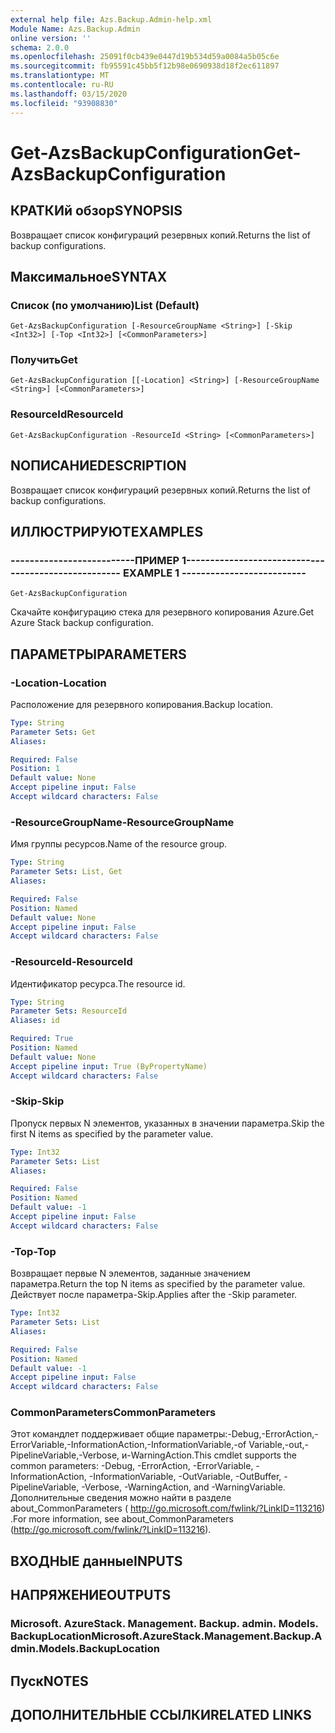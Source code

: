 ```yaml
---
external help file: Azs.Backup.Admin-help.xml
Module Name: Azs.Backup.Admin
online version: ''
schema: 2.0.0
ms.openlocfilehash: 25091f0cb439e0447d19b534d59a0084a5b05c6e
ms.sourcegitcommit: fb95591c45bb5f12b98e0690938d18f2ec611897
ms.translationtype: MT
ms.contentlocale: ru-RU
ms.lasthandoff: 03/15/2020
ms.locfileid: "93908830"
---
```

# <span data-ttu-id="13cfb-101">Get-AzsBackupConfiguration</span><span class="sxs-lookup"><span data-stu-id="13cfb-101">Get-AzsBackupConfiguration</span></span>

## <span data-ttu-id="13cfb-102">КРАТКИй обзор</span><span class="sxs-lookup"><span data-stu-id="13cfb-102">SYNOPSIS</span></span>
<span data-ttu-id="13cfb-103">Возвращает список конфигураций резервных копий.</span><span class="sxs-lookup"><span data-stu-id="13cfb-103">Returns the list of backup configurations.</span></span>

## <span data-ttu-id="13cfb-104">Максимальное</span><span class="sxs-lookup"><span data-stu-id="13cfb-104">SYNTAX</span></span>

### <span data-ttu-id="13cfb-105">Список (по умолчанию)</span><span class="sxs-lookup"><span data-stu-id="13cfb-105">List (Default)</span></span>
```
Get-AzsBackupConfiguration [-ResourceGroupName <String>] [-Skip <Int32>] [-Top <Int32>] [<CommonParameters>]
```

### <span data-ttu-id="13cfb-106">Получить</span><span class="sxs-lookup"><span data-stu-id="13cfb-106">Get</span></span>
```
Get-AzsBackupConfiguration [[-Location] <String>] [-ResourceGroupName <String>] [<CommonParameters>]
```

### <span data-ttu-id="13cfb-107">ResourceId</span><span class="sxs-lookup"><span data-stu-id="13cfb-107">ResourceId</span></span>
```
Get-AzsBackupConfiguration -ResourceId <String> [<CommonParameters>]
```

## <span data-ttu-id="13cfb-108">NОПИСАНИЕ</span><span class="sxs-lookup"><span data-stu-id="13cfb-108">DESCRIPTION</span></span>
<span data-ttu-id="13cfb-109">Возвращает список конфигураций резервных копий.</span><span class="sxs-lookup"><span data-stu-id="13cfb-109">Returns the list of backup configurations.</span></span>

## <span data-ttu-id="13cfb-110">ИЛЛЮСТРИРУЮТ</span><span class="sxs-lookup"><span data-stu-id="13cfb-110">EXAMPLES</span></span>

### <span data-ttu-id="13cfb-111">--------------------------ПРИМЕР 1--------------------------</span><span class="sxs-lookup"><span data-stu-id="13cfb-111">-------------------------- EXAMPLE 1 --------------------------</span></span>
```
Get-AzsBackupConfiguration
```

<span data-ttu-id="13cfb-112">Скачайте конфигурацию стека для резервного копирования Azure.</span><span class="sxs-lookup"><span data-stu-id="13cfb-112">Get Azure Stack backup configuration.</span></span>

## <span data-ttu-id="13cfb-113">ПАРАМЕТРЫ</span><span class="sxs-lookup"><span data-stu-id="13cfb-113">PARAMETERS</span></span>

### <span data-ttu-id="13cfb-114">-Location</span><span class="sxs-lookup"><span data-stu-id="13cfb-114">-Location</span></span>
<span data-ttu-id="13cfb-115">Расположение для резервного копирования.</span><span class="sxs-lookup"><span data-stu-id="13cfb-115">Backup location.</span></span>

```yaml
Type: String
Parameter Sets: Get
Aliases: 

Required: False
Position: 1
Default value: None
Accept pipeline input: False
Accept wildcard characters: False
```

### <span data-ttu-id="13cfb-116">-ResourceGroupName</span><span class="sxs-lookup"><span data-stu-id="13cfb-116">-ResourceGroupName</span></span>
<span data-ttu-id="13cfb-117">Имя группы ресурсов.</span><span class="sxs-lookup"><span data-stu-id="13cfb-117">Name of the resource group.</span></span>

```yaml
Type: String
Parameter Sets: List, Get
Aliases: 

Required: False
Position: Named
Default value: None
Accept pipeline input: False
Accept wildcard characters: False
```

### <span data-ttu-id="13cfb-118">-ResourceId</span><span class="sxs-lookup"><span data-stu-id="13cfb-118">-ResourceId</span></span>
<span data-ttu-id="13cfb-119">Идентификатор ресурса.</span><span class="sxs-lookup"><span data-stu-id="13cfb-119">The resource id.</span></span>

```yaml
Type: String
Parameter Sets: ResourceId
Aliases: id

Required: True
Position: Named
Default value: None
Accept pipeline input: True (ByPropertyName)
Accept wildcard characters: False
```

### <span data-ttu-id="13cfb-120">-Skip</span><span class="sxs-lookup"><span data-stu-id="13cfb-120">-Skip</span></span>
<span data-ttu-id="13cfb-121">Пропуск первых N элементов, указанных в значении параметра.</span><span class="sxs-lookup"><span data-stu-id="13cfb-121">Skip the first N items as specified by the parameter value.</span></span>

```yaml
Type: Int32
Parameter Sets: List
Aliases: 

Required: False
Position: Named
Default value: -1
Accept pipeline input: False
Accept wildcard characters: False
```

### <span data-ttu-id="13cfb-122">-Top</span><span class="sxs-lookup"><span data-stu-id="13cfb-122">-Top</span></span>
<span data-ttu-id="13cfb-123">Возвращает первые N элементов, заданные значением параметра.</span><span class="sxs-lookup"><span data-stu-id="13cfb-123">Return the top N items as specified by the parameter value.</span></span>
<span data-ttu-id="13cfb-124">Действует после параметра-Skip.</span><span class="sxs-lookup"><span data-stu-id="13cfb-124">Applies after the -Skip parameter.</span></span>

```yaml
Type: Int32
Parameter Sets: List
Aliases: 

Required: False
Position: Named
Default value: -1
Accept pipeline input: False
Accept wildcard characters: False
```

### <span data-ttu-id="13cfb-125">CommonParameters</span><span class="sxs-lookup"><span data-stu-id="13cfb-125">CommonParameters</span></span>
<span data-ttu-id="13cfb-126">Этот командлет поддерживает общие параметры:-Debug,-ErrorAction,-ErrorVariable,-InformationAction,-InformationVariable,-of Variable,-out,-PipelineVariable,-Verbose, и-WarningAction.</span><span class="sxs-lookup"><span data-stu-id="13cfb-126">This cmdlet supports the common parameters: -Debug, -ErrorAction, -ErrorVariable, -InformationAction, -InformationVariable, -OutVariable, -OutBuffer, -PipelineVariable, -Verbose, -WarningAction, and -WarningVariable.</span></span> <span data-ttu-id="13cfb-127">Дополнительные сведения можно найти в разделе about_CommonParameters ( http://go.microsoft.com/fwlink/?LinkID=113216) .</span><span class="sxs-lookup"><span data-stu-id="13cfb-127">For more information, see about_CommonParameters (http://go.microsoft.com/fwlink/?LinkID=113216).</span></span>

## <span data-ttu-id="13cfb-128">ВХОДНЫЕ данные</span><span class="sxs-lookup"><span data-stu-id="13cfb-128">INPUTS</span></span>

## <span data-ttu-id="13cfb-129">НАПРЯЖЕНИЕ</span><span class="sxs-lookup"><span data-stu-id="13cfb-129">OUTPUTS</span></span>

### <span data-ttu-id="13cfb-130">Microsoft. AzureStack. Management. Backup. admin. Models. BackupLocation</span><span class="sxs-lookup"><span data-stu-id="13cfb-130">Microsoft.AzureStack.Management.Backup.Admin.Models.BackupLocation</span></span>

## <span data-ttu-id="13cfb-131">Пуск</span><span class="sxs-lookup"><span data-stu-id="13cfb-131">NOTES</span></span>

## <span data-ttu-id="13cfb-132">ДОПОЛНИТЕЛЬНЫЕ ССЫЛКИ</span><span class="sxs-lookup"><span data-stu-id="13cfb-132">RELATED LINKS</span></span>

